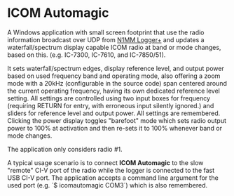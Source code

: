 # ICOM Automagic
A Windows application with small screen footprint that use the radio information broadcast over UDP from [N1MM Logger+](www.n1mm.com) and updates a waterfall/spectrum display capable ICOM radio at band or mode changes, based on this. (e.g. IC-7300, IC-7610, and IC-7850/51). 

It sets waterfall/spectrum edges, display reference level, and output power based on used frequency band and operating mode, also offering a zoom mode with a 20kHz (configurable in the source code) span centered around the current operating frequency, having its own dedicated reference level setting. All settings are controlled using two input boxes for frequency (requiring RETURN for entry, with erroneous input silently ignored.) and sliders for reference level and output power. All settings are remembered. Clicking the power display toggles "barefoot" mode which sets radio output power to 100% at activation and then re-sets it to 100% whenever band or mode changes. 

The application only considers radio #1. 

A typical usage scenario is to connect **ICOM Automagic** to the slow "remote" CI-V port of the radio while the logger is connected to the fast USB CI-V port. The application accepts a command line argument for the used port (e.g. ´$ icomautomagic COM3´) which is also remembered.  
